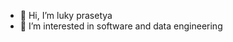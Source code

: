 - 👋 Hi, I’m luky prasetya
- 👀 I’m interested in software and data engineering

<!---
lukyprasetya93/lukyprasetya93 is a ✨ special ✨ repository because its `README.md` (this file) appears on your GitHub profile.
You can click the Preview link to take a look at your changes.
--->

